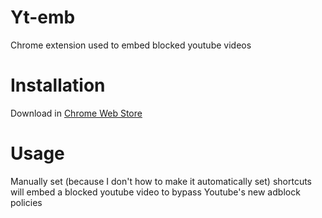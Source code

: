 # Yt-emb
Chrome extension used to embed blocked youtube videos

# Installation
Download in [Chrome Web Store](https://chromewebstore.google.com/detail/yt-emb-quick-simple-youtu/bjlecdganfgddbcnnmioaingpljikoni)

# Usage
Manually set (because I don't how to make it automatically set) shortcuts will embed a blocked youtube video to bypass Youtube's new adblock policies